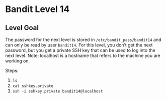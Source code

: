 # Bandit Level 14
## Level Goal

The password for the next level is stored in `/etc/bandit_pass/bandit14` and can only be read by user `bandit14`. 
For this level, you don’t get the next password, but you get a private SSH key that can be used to log into the next level. 
Note: localhost is a hostname that refers to the machine you are working on.

Steps:
1. `ls`
1. `cat sshkey.private`
1. `ssh -i sshkey.private bandit14@localhost`
